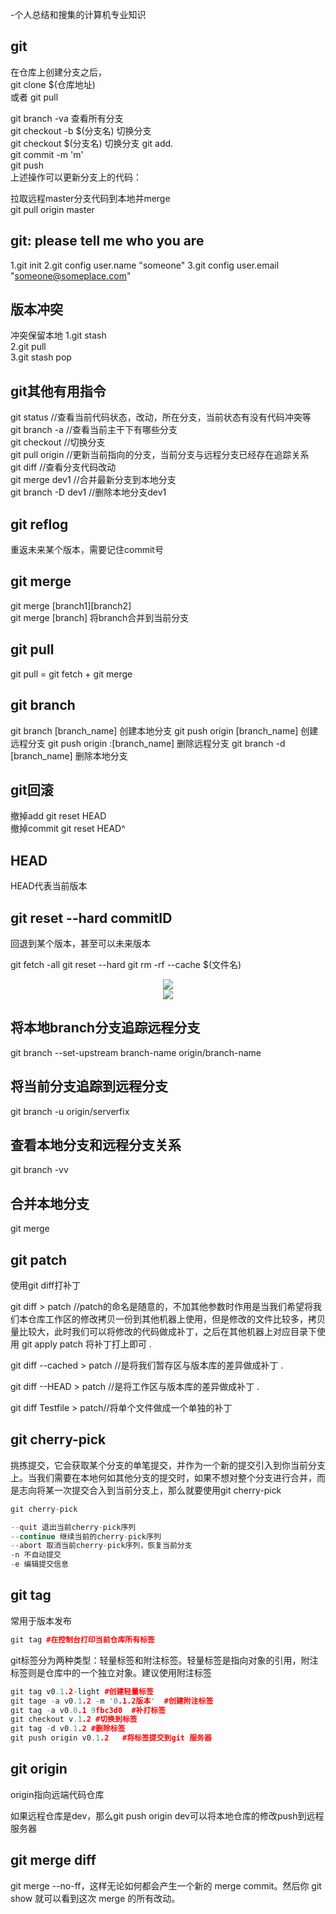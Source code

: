 -个人总结和搜集的计算机专业知识

## git 

在仓库上创建分支之后，  
git clone $(仓库地址)   
或者 git pull  

git branch -va 查看所有分支  
git checkout -b $(分支名) 切换分支  
git checkout $(分支名) 切换分支
git add.   
git commit -m 'm'  
git push  
上述操作可以更新分支上的代码：  


拉取远程master分支代码到本地并merge  
git pull origin master


## git: please tell me who you are
1.git init
2.git config user.name "someone"
3.git config user.email "someone@someplace.com"

## 版本冲突
冲突保留本地
1.git stash  
2.git pull  
3.git stash pop  
## git其他有用指令
git status //查看当前代码状态，改动，所在分支，当前状态有没有代码冲突等  
git branch -a //查看当前主干下有哪些分支  
git checkout //切换分支  
git pull origin //更新当前指向的分支，当前分支与远程分支已经存在追踪关系  
git diff //查看分支代码改动  
git merge dev1  //合并最新分支到本地分支  
git branch -D dev1 //删除本地分支dev1  

## git reflog
重返未来某个版本，需要记住commit号  

## git merge
git merge [branch1][branch2]  
git merge [branch] 将branch合并到当前分支  

## git pull
git pull  = git fetch + git merge

## git branch
git branch [branch_name] 创建本地分支
git push origin [branch_name] 创建远程分支
git push origin :[branch_name] 删除远程分支
git branch -d [branch_name] 删除本地分支

## git回滚
撤掉add git reset HEAD  
撤掉commit git reset HEAD^  


## HEAD
HEAD代表当前版本  

##  git reset --hard commitID
回退到某个版本，甚至可以未来版本  

git fetch -all
git reset --hard
git rm -rf --cache $(文件名)

<center>
    <img src="https://img-blog.csdn.net/20171209154436088?watermark/2/text/aHR0cDovL2Jsb2cuY3Nkbi5uZXQvZ2FpYmlhbjA4MjM=/font/5a6L5L2T/fontsize/400/fill/I0JBQkFCMA==/dissolve/70/gravity/SouthEast"/>
</center>


<center>
    <img src="https://img-blog.csdn.net/20171209154531188?watermark/2/text/aHR0cDovL2Jsb2cuY3Nkbi5uZXQvZ2FpYmlhbjA4MjM=/font/5a6L5L2T/fontsize/400/fill/I0JBQkFCMA==/dissolve/70/gravity/SouthEast"/>
</center>


## 将本地branch分支追踪远程分支
git branch --set-upstream branch-name origin/branch-name
## 将当前分支追踪到远程分支
git branch -u origin/serverfix
## 查看本地分支和远程分支关系
git branch -vv

## 合并本地分支
git merge

## git patch
使用git diff打补丁

git diff > patch //patch的命名是随意的，不加其他参数时作用是当我们希望将我们本仓库工作区的修改拷贝一份到其他机器上使用，但是修改的文件比较多，拷贝量比较大，此时我们可以将修改的代码做成补丁，之后在其他机器上对应目录下使用 git apply patch 将补丁打上即可 . 

git diff --cached > patch //是将我们暂存区与版本库的差异做成补丁 . 

git diff --HEAD > patch //是将工作区与版本库的差异做成补丁 . 

git diff Testfile > patch//将单个文件做成一个单独的补丁


## git cherry-pick

挑拣提交，它会获取某个分支的单笔提交，并作为一个新的提交引入到你当前分支上。当我们需要在本地何如其他分支的提交时，如果不想对整个分支进行合并，而是志向将某一次提交合入到当前分支上，那么就要使用git cherry-pick

```C++
git cherry-pick

--quit 退出当前cherry-pick序列
--continue 继续当前的cherry-pick序列
--abort 取消当前cherry-pick序列，恢复当前分支
-n 不自动提交
-e 编辑提交信息
```

## git tag

常用于版本发布

```C++
git tag #在控制台打印当前仓库所有标签
```

git标签分为两种类型：轻量标签和附注标签。轻量标签是指向对象的引用，附注标签则是仓库中的一个独立对象。建议使用附注标签



```C++
git tag v0.1.2-light #创建轻量标签
git tage -a v0.1.2 -m '0.1.2版本'  #创建附注标签
git tag -a v0.0.1 9fbc3d0  #补打标签
git checkout v.1.2 #切换到标签
git tag -d v0.1.2 #删除标签
git push origin v0.1.2	 #将标签提交到git 服务器
```



## git origin

origin指向远端代码仓库

如果远程仓库是dev，那么git push origin dev可以将本地仓库的修改push到远程服务器



## git merge diff
git merge --no-ff，这样无论如何都会产生一个新的 merge commit。然后你 git show <merge-commit-sha1> 就可以看到这次 merge 的所有改动。  
